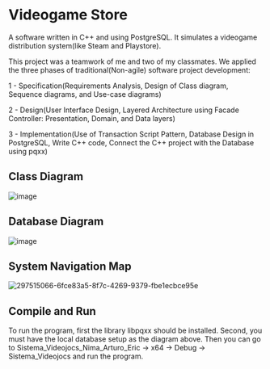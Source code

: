 # Videogame Store

A software written in C++ and using PostgreSQL. It simulates a videogame distribution system(like Steam and Playstore).

This project was a teamwork of me and two of my classmates. We applied the three phases of traditional(Non-agile) software project development:

1 - Specification(Requirements Analysis, Design of Class diagram, Sequence diagrams, and Use-case diagrams)

2 - Design(User Interface Design, Layered Architecture using Facade Controller: Presentation, Domain, and Data layers)

3 - Implementation(Use of Transaction Script Pattern, Database Design in PostgreSQL, Write C++ code, Connect the C++ project with the Database using pqxx)

## Class Diagram

![image](https://github.com/nghaffar21/Videogame-Store/assets/55944424/b2dbbffc-ef99-47e2-9ab7-fc41cddb4939)

## Database Diagram

![image](https://github.com/nghaffar21/Videogame-Store/assets/55944424/6c56659e-32bb-4fe7-9c3e-205faf1cfc0a)

## System Navigation Map

![297515066-6fce83a5-8f7c-4269-9379-fbe1ecbce95e](https://github.com/nghaffar21/Videogame-Store/assets/55944424/e2644d2f-5115-4172-819a-faeb88eff13a)

## Compile and Run

To run the program, first the library libpqxx should be installed. Second, you must have the local database setup as the diagram above. Then you can go to Sistema_Videojocs_Nima_Arturo_Eric -> x64 -> Debug -> Sistema_Videojocs and run the program.
